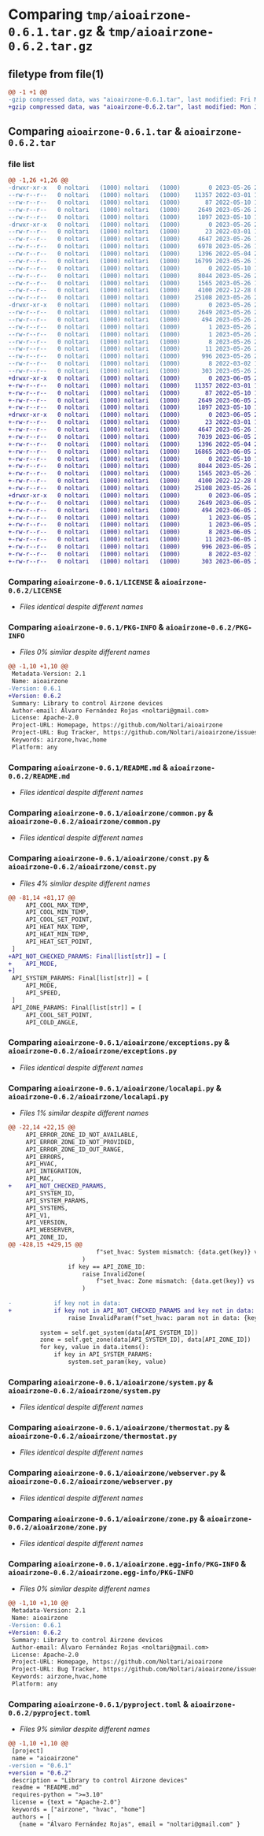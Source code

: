 # Comparing `tmp/aioairzone-0.6.1.tar.gz` & `tmp/aioairzone-0.6.2.tar.gz`

## filetype from file(1)

```diff
@@ -1 +1 @@
-gzip compressed data, was "aioairzone-0.6.1.tar", last modified: Fri May 26 21:30:57 2023, max compression
+gzip compressed data, was "aioairzone-0.6.2.tar", last modified: Mon Jun  5 21:05:09 2023, max compression
```

## Comparing `aioairzone-0.6.1.tar` & `aioairzone-0.6.2.tar`

### file list

```diff
@@ -1,26 +1,26 @@
-drwxr-xr-x   0 noltari   (1000) noltari   (1000)        0 2023-05-26 21:30:57.139387 aioairzone-0.6.1/
--rw-r--r--   0 noltari   (1000) noltari   (1000)    11357 2022-03-01 18:26:58.000000 aioairzone-0.6.1/LICENSE
--rw-r--r--   0 noltari   (1000) noltari   (1000)       87 2022-05-10 12:55:46.000000 aioairzone-0.6.1/MANIFEST.in
--rw-r--r--   0 noltari   (1000) noltari   (1000)     2649 2023-05-26 21:30:57.139387 aioairzone-0.6.1/PKG-INFO
--rw-r--r--   0 noltari   (1000) noltari   (1000)     1897 2023-05-10 16:25:49.000000 aioairzone-0.6.1/README.md
-drwxr-xr-x   0 noltari   (1000) noltari   (1000)        0 2023-05-26 21:30:57.139387 aioairzone-0.6.1/aioairzone/
--rw-r--r--   0 noltari   (1000) noltari   (1000)       23 2022-03-01 19:23:56.000000 aioairzone-0.6.1/aioairzone/__init__.py
--rw-r--r--   0 noltari   (1000) noltari   (1000)     4647 2023-05-26 14:19:03.000000 aioairzone-0.6.1/aioairzone/common.py
--rw-r--r--   0 noltari   (1000) noltari   (1000)     6978 2023-05-26 14:19:03.000000 aioairzone-0.6.1/aioairzone/const.py
--rw-r--r--   0 noltari   (1000) noltari   (1000)     1396 2022-05-04 20:36:00.000000 aioairzone-0.6.1/aioairzone/exceptions.py
--rw-r--r--   0 noltari   (1000) noltari   (1000)    16799 2023-05-26 15:45:08.000000 aioairzone-0.6.1/aioairzone/localapi.py
--rw-r--r--   0 noltari   (1000) noltari   (1000)        0 2022-05-10 12:55:46.000000 aioairzone-0.6.1/aioairzone/py.typed
--rw-r--r--   0 noltari   (1000) noltari   (1000)     8044 2023-05-26 20:19:09.000000 aioairzone-0.6.1/aioairzone/system.py
--rw-r--r--   0 noltari   (1000) noltari   (1000)     1565 2023-05-26 14:19:03.000000 aioairzone-0.6.1/aioairzone/thermostat.py
--rw-r--r--   0 noltari   (1000) noltari   (1000)     4100 2022-12-28 09:48:21.000000 aioairzone-0.6.1/aioairzone/webserver.py
--rw-r--r--   0 noltari   (1000) noltari   (1000)    25108 2023-05-26 20:18:51.000000 aioairzone-0.6.1/aioairzone/zone.py
-drwxr-xr-x   0 noltari   (1000) noltari   (1000)        0 2023-05-26 21:30:57.139387 aioairzone-0.6.1/aioairzone.egg-info/
--rw-r--r--   0 noltari   (1000) noltari   (1000)     2649 2023-05-26 21:30:57.000000 aioairzone-0.6.1/aioairzone.egg-info/PKG-INFO
--rw-r--r--   0 noltari   (1000) noltari   (1000)      494 2023-05-26 21:30:57.000000 aioairzone-0.6.1/aioairzone.egg-info/SOURCES.txt
--rw-r--r--   0 noltari   (1000) noltari   (1000)        1 2023-05-26 21:30:57.000000 aioairzone-0.6.1/aioairzone.egg-info/dependency_links.txt
--rw-r--r--   0 noltari   (1000) noltari   (1000)        1 2023-05-26 21:30:56.000000 aioairzone-0.6.1/aioairzone.egg-info/not-zip-safe
--rw-r--r--   0 noltari   (1000) noltari   (1000)        8 2023-05-26 21:30:57.000000 aioairzone-0.6.1/aioairzone.egg-info/requires.txt
--rw-r--r--   0 noltari   (1000) noltari   (1000)       11 2023-05-26 21:30:57.000000 aioairzone-0.6.1/aioairzone.egg-info/top_level.txt
--rw-r--r--   0 noltari   (1000) noltari   (1000)      996 2023-05-26 21:28:12.000000 aioairzone-0.6.1/pyproject.toml
--rw-r--r--   0 noltari   (1000) noltari   (1000)        8 2022-03-02 19:19:23.000000 aioairzone-0.6.1/requirements.txt
--rw-r--r--   0 noltari   (1000) noltari   (1000)      303 2023-05-26 21:30:57.139387 aioairzone-0.6.1/setup.cfg
+drwxr-xr-x   0 noltari   (1000) noltari   (1000)        0 2023-06-05 21:05:09.344653 aioairzone-0.6.2/
+-rw-r--r--   0 noltari   (1000) noltari   (1000)    11357 2022-03-01 18:26:58.000000 aioairzone-0.6.2/LICENSE
+-rw-r--r--   0 noltari   (1000) noltari   (1000)       87 2022-05-10 12:55:46.000000 aioairzone-0.6.2/MANIFEST.in
+-rw-r--r--   0 noltari   (1000) noltari   (1000)     2649 2023-06-05 21:05:09.344653 aioairzone-0.6.2/PKG-INFO
+-rw-r--r--   0 noltari   (1000) noltari   (1000)     1897 2023-05-10 16:25:49.000000 aioairzone-0.6.2/README.md
+drwxr-xr-x   0 noltari   (1000) noltari   (1000)        0 2023-06-05 21:05:09.340652 aioairzone-0.6.2/aioairzone/
+-rw-r--r--   0 noltari   (1000) noltari   (1000)       23 2022-03-01 19:23:56.000000 aioairzone-0.6.2/aioairzone/__init__.py
+-rw-r--r--   0 noltari   (1000) noltari   (1000)     4647 2023-05-26 14:19:03.000000 aioairzone-0.6.2/aioairzone/common.py
+-rw-r--r--   0 noltari   (1000) noltari   (1000)     7039 2023-06-05 20:59:59.000000 aioairzone-0.6.2/aioairzone/const.py
+-rw-r--r--   0 noltari   (1000) noltari   (1000)     1396 2022-05-04 20:36:00.000000 aioairzone-0.6.2/aioairzone/exceptions.py
+-rw-r--r--   0 noltari   (1000) noltari   (1000)    16865 2023-06-05 21:00:54.000000 aioairzone-0.6.2/aioairzone/localapi.py
+-rw-r--r--   0 noltari   (1000) noltari   (1000)        0 2022-05-10 12:55:46.000000 aioairzone-0.6.2/aioairzone/py.typed
+-rw-r--r--   0 noltari   (1000) noltari   (1000)     8044 2023-05-26 20:19:09.000000 aioairzone-0.6.2/aioairzone/system.py
+-rw-r--r--   0 noltari   (1000) noltari   (1000)     1565 2023-05-26 14:19:03.000000 aioairzone-0.6.2/aioairzone/thermostat.py
+-rw-r--r--   0 noltari   (1000) noltari   (1000)     4100 2022-12-28 09:48:21.000000 aioairzone-0.6.2/aioairzone/webserver.py
+-rw-r--r--   0 noltari   (1000) noltari   (1000)    25108 2023-05-26 20:18:51.000000 aioairzone-0.6.2/aioairzone/zone.py
+drwxr-xr-x   0 noltari   (1000) noltari   (1000)        0 2023-06-05 21:05:09.344653 aioairzone-0.6.2/aioairzone.egg-info/
+-rw-r--r--   0 noltari   (1000) noltari   (1000)     2649 2023-06-05 21:05:09.000000 aioairzone-0.6.2/aioairzone.egg-info/PKG-INFO
+-rw-r--r--   0 noltari   (1000) noltari   (1000)      494 2023-06-05 21:05:09.000000 aioairzone-0.6.2/aioairzone.egg-info/SOURCES.txt
+-rw-r--r--   0 noltari   (1000) noltari   (1000)        1 2023-06-05 21:05:09.000000 aioairzone-0.6.2/aioairzone.egg-info/dependency_links.txt
+-rw-r--r--   0 noltari   (1000) noltari   (1000)        1 2023-06-05 21:05:09.000000 aioairzone-0.6.2/aioairzone.egg-info/not-zip-safe
+-rw-r--r--   0 noltari   (1000) noltari   (1000)        8 2023-06-05 21:05:09.000000 aioairzone-0.6.2/aioairzone.egg-info/requires.txt
+-rw-r--r--   0 noltari   (1000) noltari   (1000)       11 2023-06-05 21:05:09.000000 aioairzone-0.6.2/aioairzone.egg-info/top_level.txt
+-rw-r--r--   0 noltari   (1000) noltari   (1000)      996 2023-06-05 21:04:28.000000 aioairzone-0.6.2/pyproject.toml
+-rw-r--r--   0 noltari   (1000) noltari   (1000)        8 2022-03-02 19:19:23.000000 aioairzone-0.6.2/requirements.txt
+-rw-r--r--   0 noltari   (1000) noltari   (1000)      303 2023-06-05 21:05:09.344653 aioairzone-0.6.2/setup.cfg
```

### Comparing `aioairzone-0.6.1/LICENSE` & `aioairzone-0.6.2/LICENSE`

 * *Files identical despite different names*

### Comparing `aioairzone-0.6.1/PKG-INFO` & `aioairzone-0.6.2/PKG-INFO`

 * *Files 0% similar despite different names*

```diff
@@ -1,10 +1,10 @@
 Metadata-Version: 2.1
 Name: aioairzone
-Version: 0.6.1
+Version: 0.6.2
 Summary: Library to control Airzone devices
 Author-email: Álvaro Fernández Rojas <noltari@gmail.com>
 License: Apache-2.0
 Project-URL: Homepage, https://github.com/Noltari/aioairzone
 Project-URL: Bug Tracker, https://github.com/Noltari/aioairzone/issues
 Keywords: airzone,hvac,home
 Platform: any
```

### Comparing `aioairzone-0.6.1/README.md` & `aioairzone-0.6.2/README.md`

 * *Files identical despite different names*

### Comparing `aioairzone-0.6.1/aioairzone/common.py` & `aioairzone-0.6.2/aioairzone/common.py`

 * *Files identical despite different names*

### Comparing `aioairzone-0.6.1/aioairzone/const.py` & `aioairzone-0.6.2/aioairzone/const.py`

 * *Files 4% similar despite different names*

```diff
@@ -81,14 +81,17 @@
     API_COOL_MAX_TEMP,
     API_COOL_MIN_TEMP,
     API_COOL_SET_POINT,
     API_HEAT_MAX_TEMP,
     API_HEAT_MIN_TEMP,
     API_HEAT_SET_POINT,
 ]
+API_NOT_CHECKED_PARAMS: Final[list[str]] = [
+    API_MODE,
+]
 API_SYSTEM_PARAMS: Final[list[str]] = [
     API_MODE,
     API_SPEED,
 ]
 API_ZONE_PARAMS: Final[list[str]] = [
     API_COOL_SET_POINT,
     API_COLD_ANGLE,
```

### Comparing `aioairzone-0.6.1/aioairzone/exceptions.py` & `aioairzone-0.6.2/aioairzone/exceptions.py`

 * *Files identical despite different names*

### Comparing `aioairzone-0.6.1/aioairzone/localapi.py` & `aioairzone-0.6.2/aioairzone/localapi.py`

 * *Files 1% similar despite different names*

```diff
@@ -22,14 +22,15 @@
     API_ERROR_ZONE_ID_NOT_AVAILABLE,
     API_ERROR_ZONE_ID_NOT_PROVIDED,
     API_ERROR_ZONE_ID_OUT_RANGE,
     API_ERRORS,
     API_HVAC,
     API_INTEGRATION,
     API_MAC,
+    API_NOT_CHECKED_PARAMS,
     API_SYSTEM_ID,
     API_SYSTEM_PARAMS,
     API_SYSTEMS,
     API_V1,
     API_VERSION,
     API_WEBSERVER,
     API_ZONE_ID,
@@ -428,15 +429,15 @@
                         f"set_hvac: System mismatch: {data.get(key)} vs {value}"
                     )
                 if key == API_ZONE_ID:
                     raise InvalidZone(
                         f"set_hvac: Zone mismatch: {data.get(key)} vs {value}"
                     )
 
-            if key not in data:
+            if key not in API_NOT_CHECKED_PARAMS and key not in data:
                 raise InvalidParam(f"set_hvac: param not in data: {key}={value}")
 
         system = self.get_system(data[API_SYSTEM_ID])
         zone = self.get_zone(data[API_SYSTEM_ID], data[API_ZONE_ID])
         for key, value in data.items():
             if key in API_SYSTEM_PARAMS:
                 system.set_param(key, value)
```

### Comparing `aioairzone-0.6.1/aioairzone/system.py` & `aioairzone-0.6.2/aioairzone/system.py`

 * *Files identical despite different names*

### Comparing `aioairzone-0.6.1/aioairzone/thermostat.py` & `aioairzone-0.6.2/aioairzone/thermostat.py`

 * *Files identical despite different names*

### Comparing `aioairzone-0.6.1/aioairzone/webserver.py` & `aioairzone-0.6.2/aioairzone/webserver.py`

 * *Files identical despite different names*

### Comparing `aioairzone-0.6.1/aioairzone/zone.py` & `aioairzone-0.6.2/aioairzone/zone.py`

 * *Files identical despite different names*

### Comparing `aioairzone-0.6.1/aioairzone.egg-info/PKG-INFO` & `aioairzone-0.6.2/aioairzone.egg-info/PKG-INFO`

 * *Files 0% similar despite different names*

```diff
@@ -1,10 +1,10 @@
 Metadata-Version: 2.1
 Name: aioairzone
-Version: 0.6.1
+Version: 0.6.2
 Summary: Library to control Airzone devices
 Author-email: Álvaro Fernández Rojas <noltari@gmail.com>
 License: Apache-2.0
 Project-URL: Homepage, https://github.com/Noltari/aioairzone
 Project-URL: Bug Tracker, https://github.com/Noltari/aioairzone/issues
 Keywords: airzone,hvac,home
 Platform: any
```

### Comparing `aioairzone-0.6.1/pyproject.toml` & `aioairzone-0.6.2/pyproject.toml`

 * *Files 9% similar despite different names*

```diff
@@ -1,10 +1,10 @@
 [project]
 name = "aioairzone"
-version = "0.6.1"
+version = "0.6.2"
 description = "Library to control Airzone devices"
 readme = "README.md"
 requires-python = ">=3.10"
 license = {text = "Apache-2.0"}
 keywords = ["airzone", "hvac", "home"] 
 authors = [
   {name = "Álvaro Fernández Rojas", email = "noltari@gmail.com" }
```

